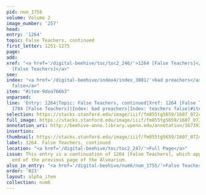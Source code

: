 ```yaml
---
pid: num_1756
volume: Volume 2
image_number: '257'
head:
entry: '1264'
topic: False Teachers, continued
first_letter: 1251-1275
page:
add:
xref: "<a href='/digital-beehive/toc/toc2_246/'>1264 [False Teachers]</a>|<a href='/digital-beehive/toc/toc2_344/'>1784
  [False Teachers]</a>"
see:
index: "<a href='/digital-beehive/index4/index_3081/'>bad preachers</a>|<a href='/digital-beehive/index5/index_4081/'>teachers
  false</a>"
item: "#item-9dea766b3"
unparsed:
line: 'Entry: 1264|Topic: False Teachers, continued|Xref: 1264 [False Teachers]|Xref:
  1784 [False Teachers]|Index: bad preachers|Index: teachers false|#item-9dea766b3'
selection: https://stacks.stanford.edu/image/iiif/fm855tg5659/1607_0724/371,257,2925,1961/full/0/default.jpg
full_image: https://stacks.stanford.edu/image/iiif/fm855tg5659/1607_0724/full/full/0/default.jpg
annotation_uri: http://beehive-anno.library.upenn.edu/annotation/1673924077300
insertion:
thumbnail: https://stacks.stanford.edu/image/iiif/fm855tg5659/1607_0724/371,257,600,180/250,/0/default.jpg
label: 1264. False Teachers, continued
location: "<a href='/digital-beehive/toc/toc2_247/'>Full Page</a>"
issue: This entry is a continuation of 1264 [False Teachers], which appears at the
  end of the previous page of the Alvearium.
also_in_entry: "<a href='/digital-beehive/num6/num_1755/'>False Teachers</a>"
order: '023'
layout: alpha_item
collection: num6
---
```

